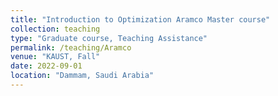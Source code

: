 ```yaml
---
title: "Introduction to Optimization Aramco Master course"
collection: teaching
type: "Graduate course, Teaching Assistance"
permalink: /teaching/Aramco
venue: "KAUST, Fall"
date: 2022-09-01
location: "Dammam, Saudi Arabia"
---
```

